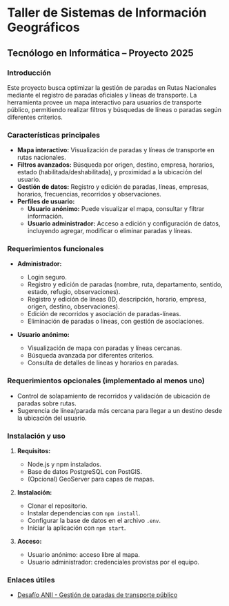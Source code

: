 
# Taller de Sistemas de Información Geográficos  
## Tecnólogo en Informática – Proyecto 2025

### Introducción

Este proyecto busca optimizar la gestión de paradas en Rutas Nacionales mediante el registro de paradas oficiales y líneas de transporte. La herramienta provee un mapa interactivo para usuarios de transporte público, permitiendo realizar filtros y búsquedas de líneas o paradas según diferentes criterios.

### Características principales

- **Mapa interactivo:** Visualización de paradas y líneas de transporte en rutas nacionales.
- **Filtros avanzados:** Búsqueda por origen, destino, empresa, horarios, estado (habilitada/deshabilitada), y proximidad a la ubicación del usuario.
- **Gestión de datos:** Registro y edición de paradas, líneas, empresas, horarios, frecuencias, recorridos y observaciones.
- **Perfiles de usuario:**  
  - **Usuario anónimo:** Puede visualizar el mapa, consultar y filtrar información.  
  - **Usuario administrador:** Acceso a edición y configuración de datos, incluyendo agregar, modificar o eliminar paradas y líneas.

### Requerimientos funcionales

- **Administrador:**  
  - Login seguro.  
  - Registro y edición de paradas (nombre, ruta, departamento, sentido, estado, refugio, observaciones).  
  - Registro y edición de líneas (ID, descripción, horario, empresa, origen, destino, observaciones).  
  - Edición de recorridos y asociación de paradas-líneas.  
  - Eliminación de paradas o líneas, con gestión de asociaciones.

- **Usuario anónimo:**  
  - Visualización de mapa con paradas y líneas cercanas.  
  - Búsqueda avanzada por diferentes criterios.  
  - Consulta de detalles de líneas y horarios en paradas.

### Requerimientos opcionales (implementado al menos uno)

- Control de solapamiento de recorridos y validación de ubicación de paradas sobre rutas.
- Sugerencia de línea/parada más cercana para llegar a un destino desde la ubicación del usuario.

### Instalación y uso

1. **Requisitos:**  
   - Node.js y npm instalados.
   - Base de datos PostgreSQL con PostGIS.
   - (Opcional) GeoServer para capas de mapas.

2. **Instalación:**  
   - Clonar el repositorio.  
   - Instalar dependencias con `npm install`.  
   - Configurar la base de datos en el archivo `.env`.  
   - Iniciar la aplicación con `npm start`.

3. **Acceso:**  
   - Usuario anónimo: acceso libre al mapa.  
   - Usuario administrador: credenciales provistas por el equipo.

### Enlaces útiles

- [Desafío ANII - Gestión de paradas de transporte público](https://anii.org.uy/apoyos/innovacion/407/desafio-gestion-de-paradas-de-transporte-publico-en-rutas-nacionales/)

